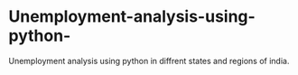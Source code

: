 # Unemployment-analysis-using-python-
Unemployment analysis using python in diffrent states and regions of india. 
